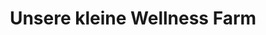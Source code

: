 ---
title: "Unsere kleine Wellness Farm"
url: /krefeld/unsere-kleine-wellness-farm/
shop: Kosmetik
---